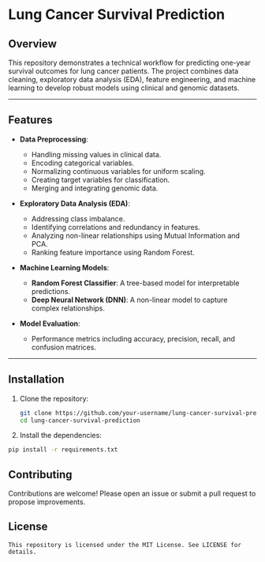 # **Lung Cancer Survival Prediction**

## **Overview**
This repository demonstrates a technical workflow for predicting one-year survival outcomes for lung cancer patients. The project combines data cleaning, exploratory data analysis (EDA), feature engineering, and machine learning to develop robust models using clinical and genomic datasets.

---

## **Features**
- **Data Preprocessing**:
  - Handling missing values in clinical data.
  - Encoding categorical variables.
  - Normalizing continuous variables for uniform scaling.
  - Creating target variables for classification.
  - Merging and integrating genomic data.

- **Exploratory Data Analysis (EDA)**:
  - Addressing class imbalance.
  - Identifying correlations and redundancy in features.
  - Analyzing non-linear relationships using Mutual Information and PCA.
  - Ranking feature importance using Random Forest.

- **Machine Learning Models**:
  - **Random Forest Classifier**: A tree-based model for interpretable predictions.
  - **Deep Neural Network (DNN)**: A non-linear model to capture complex relationships.

- **Model Evaluation**:
  - Performance metrics including accuracy, precision, recall, and confusion matrices.

---

## **Installation**
1. Clone the repository:
   ```bash
   git clone https://github.com/your-username/lung-cancer-survival-prediction.git
   cd lung-cancer-survival-prediction

2. Install the dependencies:
  ```bash
  pip install -r requirements.txt
 ```


## Contributing
Contributions are welcome! Please open an issue or submit a pull request to propose improvements.

## License
```
This repository is licensed under the MIT License. See LICENSE for details.


